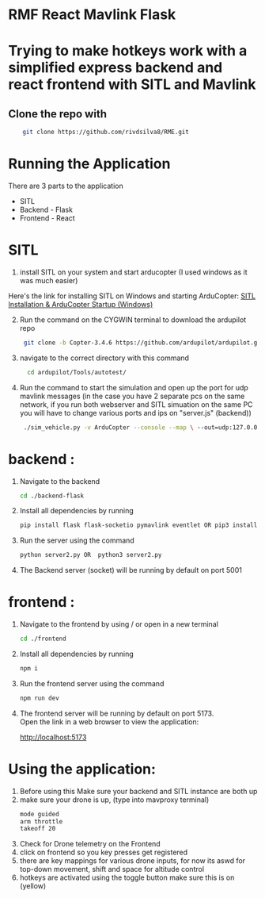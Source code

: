 # RMF React Mavlink Flask

# Trying to make hotkeys work with a simplified express backend and react frontend with SITL and Mavlink

## Clone the repo with 


 ```bash
     git clone https://github.com/rivdsilva8/RME.git
 ```

# Running the Application

There are 3 parts to the application

* SITL
* Backend - Flask
* Frontend - React

# SITL 
1. install SITL on your system and start arducopter
(I used windows as it was much easier)

Here's the link for installing SITL on Windows and starting ArduCopter:
[SITL Installation & ArduCopter Startup (Windows)](https://youtu.be/dkaakbmZvZ4?si=JvpBkwedYy4q2epf)

2. Run the command on the CYGWIN terminal to download the ardupilot repo

    ```bash
     git clone -b Copter-3.4.6 https://github.com/ardupilot/ardupilot.git
     ```
    
3. navigate to the correct directory with this command

    ```bash
      cd ardupilot/Tools/autotest/
     ```

    
4. Run the command to start the simulation and open up the port for udp mavlink messages (in the case you have 2 separate pcs on the same network, if you run both webserver and SITL simuation on the same PC you will have to change various ports and ips on "server.js" (backend))
  
    ```bash    
     ./sim_vehicle.py -v ArduCopter --console --map \ --out=udp:127.0.0.1:14550 
     ```

     

# backend :

1. Navigate to the backend
   
   ```bash
   cd ./backend-flask
   ```
   
2. Install all dependencies by running
   
   ```bash
   pip install flask flask-socketio pymavlink eventlet OR pip3 install flask flask-socketio pymavlink eventlet

   ```
   
3. Run the server using the command

   ```bash
   python server2.py OR  python3 server2.py
   ```
4. The Backend server (socket) will be running by default on port 5001



# frontend :
1. Navigate to the frontend by using / or open in a new terminal
   
   ```bash
   cd ./frontend
   ```
   
2. Install all dependencies by running
   
   ```bash
   npm i 
   ```
   
3. Run the frontend server using the command

   ```bash
   npm run dev
   ```

4. The frontend server will be running by default on port 5173.  
   Open the link in a web browser to view the application:  

   [http://localhost:5173](http://localhost:5173)

# Using the application: 

1. Before using this Make sure your backend and SITL instance are both up
2. make sure your drone is up, (type into mavproxy terminal)
    ```bash
   mode guided
   arm throttle
   takeoff 20 
   ```
3. Check for Drone telemetry on the Frontend
4. click on frontend so you key presses get registered
5. there are key mappings for various drone inputs, for now its aswd for top-down movement, shift and space for altitude control
6. hotkeys are activated using the toggle button  make sure this is on (yellow)
   





